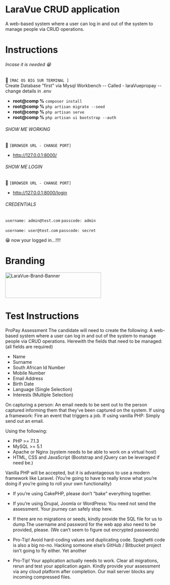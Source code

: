 [//]: <> (// This is confusing, I KNOW, so let me explain it to you)
# LaraVue CRUD application
A web-based system where a user can log in and out of the system to manage people via CRUD operations.


# Instructions
###### Incase it is needed :grin:
:checkered_flag: ```[MAC OS BIG SUR TERMINAL ]```  
Create Database "first" via Mysql Workbench -- 
Called - laraVuepropay -- change details in .env

- **root@comp %** ```composer install```
- **root@comp %** ```php artisan migrate --seed```
- **root@comp %** ```php artisan serve```
- **root@comp %** ```php artisan ui bootstrap --auth```


[//]: <> (// put here so I dont have to redo it again for another test => copy paste :-/)
[//]: <> (// composer require laravel/ui)
[//]: <> (// php artisan key:generate`)
[//]: <> (// php artisan session:table)
[//]: <> (// npm install)
[//]: <> (// npm run dev)


###### SHOW ME WORKING
:checkered_flag: ```[BROWSER URL - CHANGE PORT]``` 
- <a href="http://127.0.0.1:8000/">http://127.0.0.1:8000/</a>

###### SHOW ME LOGIN
:checkered_flag: ```[BROWSER URL - CHANGE PORT]``` 
- <a href="http://127.0.0.1:8000/login">http://127.0.0.1:8000/login</a>

###### CREDENTIALS
```username: admin@test.com```
```passcode: admin```

```username: user@test.com```
```passcode: secret```

:grin: now your logged in...!!!!


# Branding
<img src="https://raw.githubusercontent.com/DeanDevel/DevTests/main/2022/SocialPlaces/images/0*SzXGvcdI4j0iEWpX.png" alt="LaraVue-Brand-Banner" width="300" height="80">


# Test Instructions
ProPay Assessment
The candidate will need to create the following:
A web-based system where a user can log in and out of the system to manage people via CRUD operations.
Herewith the fields that need to be managed: (all fields are required)
* Name
* Surname
* South African Id Number
* Mobile Number
* Email Address
* Birth Date
* Language (Single Selection)
* Interests (Multiple Selection)

On capturing a person: An email needs to be sent out to the person captured informing them that they’ve been captured on the system.
If using a framework: Fire an event that triggers a job.
If using vanilla PHP: Simply send out an email.

Using the following:
* PHP >= 7.1.3
* MySQL >= 5.1
* Apache or Nginx (system needs to be able to work on a virtual host)
* HTML, CSS and JavaScript (Bootstrap and jQuery can be leveraged if need be.)

Vanilla PHP will be accepted, but it is advantageous to use a modern framework like Laravel. (You’re going to have to really know what you’re doing if you’re going to roll your own functionality)

- If you’re using CakePHP, please don’t “bake” everything together.
- If you’re using Drupal, Joomla or WordPress: You need not send the assessment. Your journey can safely stop here.
- If there are no migrations or seeds, kindly provide the SQL file for us to dump.The username and password for the web app also need to be provided, please. (We can’t seem to figure out encrypted passwords)

- Pro-Tip! Avoid hard-coding values and duplicating code. Spaghetti code is also a big no-no. Hacking someone else’s GitHub / Bitbucket project isn’t going to fly either.
Yet another 
- Pro-Tip! Your application actually needs to work. Clear all migrations, rerun and test your application again.
Kindly provide your assessment via any cloud platform after completion. Our mail server blocks any incoming compressed files.